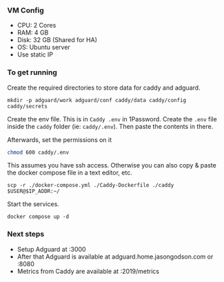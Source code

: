  ### VM Config
- CPU: 2 Cores
- RAM: 4 GB
- Disk: 32 GB (Shared for HA)
- OS: Ubuntu server
- Use static IP

### To get running
Create the required directories to store data for caddy and adguard.

`mkdir -p adguard/work adguard/conf caddy/data caddy/config caddy/secrets`

Create the env file. This is in `Caddy .env` in 1Password. Create the `.env` file inside the `caddy` folder (ie: `caddy/.env`). Then paste the contents in there.

Afterwards, set the permissions on it
```bash
chmod 600 caddy/.env
```

This assumes you have ssh access. Otherwise you can also copy & paste the docker compose file in a text editor, etc.

`scp -r ./docker-compose.yml ./Caddy-Dockerfile ./caddy $USER@$IP_ADDR:~/`

Start the services.

`docker compose up -d`

### Next steps

- Setup Adguard at <ip>:3000
- After that Adguard is available at adguard.home.jasongodson.com or <ip>:8080
- Metrics from Caddy are available at <ip>:2019/metrics